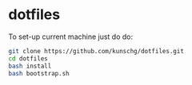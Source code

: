 # dotfiles

To set-up current machine just do do:

```sh
git clone https://github.com/kunschg/dotfiles.git
cd dotfiles
bash install
bash bootstrap.sh
```
